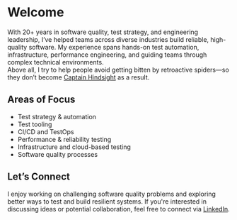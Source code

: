 # Welcome  

With 20+ years in software quality, test strategy, and engineering leadership, I’ve helped teams across diverse industries build reliable, high-quality software. My experience spans hands-on test automation, infrastructure, performance engineering, and guiding teams through complex technical environments.  
Above all, I try to help people avoid getting bitten by retroactive spiders—so they don’t become [Captain Hindsight](https://www.youtube.com/watch?v=30mvxjcfCGI) as a result. 

## Areas of Focus  

- Test strategy & automation
- Test tooling
- CI/CD and TestOps  
- Performance & reliability testing  
- Infrastructure and cloud-based testing  
- Software quality processes  

## Let’s Connect  

I enjoy working on challenging software quality problems and exploring better ways to test and build resilient systems. If you're interested in discussing ideas or potential collaboration, feel free to connect via [LinkedIn](https://www.linkedin.com/in/miklosbagi/).  
